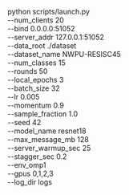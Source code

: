 python scripts/launch.py \
  --num_clients 20 \
  --bind 0.0.0.0:51052 \
  --server_addr 127.0.0.1:51052 \
  --data_root ./dataset \
  --dataset_name NWPU-RESISC45 \
  --num_classes 15 \
  --rounds 50 \
  --local_epochs 3 \
  --batch_size 32 \
  --lr 0.005 \
  --momentum 0.9 \
  --sample_fraction 1.0 \
  --seed 42 \
  --model_name resnet18 \
  --max_message_mb 128 \
  --server_warmup_sec 25 \
  --stagger_sec 0.2 \
  --env_omp1 \
  --gpus 0,1,2,3 \
  --log_dir logs



